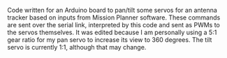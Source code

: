 Code written for an Arduino board to pan/tilt some servos for an antenna tracker based on inputs from Mission Planner software.  These commands are sent over the serial link, interpreted by this code and sent as PWMs to the servos themselves.  It was edited because I am personally using a 5:1 gear ratio for my pan servo to increase its view to 360 degrees.  The tilt servo is currently 1:1, although that may change.